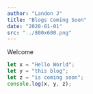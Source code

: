 ```yaml
---
author: "Landon J"
title: "Blogs Coming Soon"
date: "2020-01-01"
src: "../800x600.png"
---
```


Welcome

```js
let x = "Hello World";
let y = "this blog";
let z = "is coming soon";
console.log(x, y, z);
```
